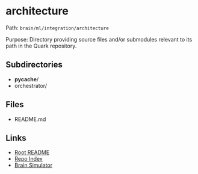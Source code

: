 # architecture

Path: `brain/ml/integration/architecture`

Purpose: Directory providing source files and/or submodules relevant to its path in the Quark repository.

## Subdirectories
- __pycache__/
- orchestrator/

## Files
- README.md

## Links
- [Root README](../../../README.md)
- [Repo Index](../../../repo_index.json)
- [Brain Simulator](../../../brain/architecture/brain_simulator.py)
